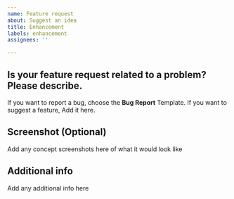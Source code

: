 ```yaml
---
name: Feature request
about: Suggest an idea
title: Enhancement
labels: enhancement
assignees: ''

---
```


## **Is your feature request related to a problem? Please describe.**

If you want to report a bug, choose the **Bug Report** Template. If you want to suggest a feature, Add it here.

## **Screenshot** (Optional)

Add any concept screenshots here of what it would look like

## **Additional info**

Add any additional info here

